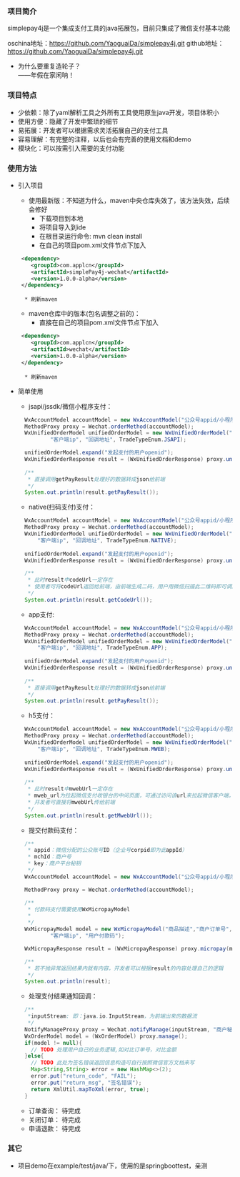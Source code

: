 ### 项目简介
simplepay4j是一个集成支付工具的java拓展包，目前只集成了微信支付基本功能

oschina地址：https://github.com/YaoguaiDa/simplepay4j.git
github地址：https://github.com/YaoguaiDa/simplepay4j.git

* 为什么要重复造轮子？  
——年假在家闲呐！
### 项目特点
* 少依赖：除了yaml解析工具之外所有工具使用原生java开发，项目体积小
* 使用方便：隐藏了开发中繁琐的细节
* 易拓展：开发者可以根据需求灵活拓展自己的支付工具
* 容易理解：有完整的注释，以后也会有完善的使用文档和demo
* 模块化：可以按需引入需要的支付功能

### 使用方法
* 引入项目
    * 使用最新版：不知道为什么，maven中央仓库失效了，该方法失效，后续会修好
        * 下载项目到本地
        * 将项目导入到ide
        * 在根目录运行命令: mvn clean install
        * 在自己的项目pom.xml文件<dependencies></dependencies>节点下加入
    ```xml
     <dependency>
        <groupId>com.applcn</groupId>
        <artifactId>simplePay4j-wechat</artifactId>
        <version>1.0.0-alpha</version>
     </dependency>
    ```
        * 刷新maven
    * maven仓库中的版本(包名调整之前的)：
        * 直接在自己的项目pom.xml文件<dependencies></dependencies>节点下加入
    ```xml
     <dependency>
        <groupId>com.applcn</groupId>
        <artifactId>wechat</artifactId>
        <version>1.0.0-alpha</version>
     </dependency>
    ```
        * 刷新maven
* 简单使用
    * jsapi/jssdk/微信小程序支付：
    ```java
      WxAccountModel accountModel = new WxAccountModel("公众号appid/小程序appid","微信商户号", "商户秘钥");
      MethodProxy proxy = Wechat.orderMethod(accountModel);
      WxUnifiedOrderModel unifiedOrderModel = new WxUnifiedOrderModel("商品描述","商户订单号","商品价格，单位为分",
              "客户端ip", "回调地址", TradeTypeEnum.JSAPI);

      unifiedOrderModel.expand("发起支付的用户openid");
      WxUnifiedOrderResponse result = (WxUnifiedOrderResponse) proxy.unifiedOrder(unifiedOrderModel);
      
      /**
       * 直接调用getPayResult处理好的数据转成json给前端
       */
      System.out.println(result.getPayResult());
    ```
    * native(扫码支付)支付：
    ```java
      WxAccountModel accountModel = new WxAccountModel("公众号appid/小程序appid","微信商户号", "商户秘钥");
      MethodProxy proxy = Wechat.orderMethod(accountModel);
      WxUnifiedOrderModel unifiedOrderModel = new WxUnifiedOrderModel("商品描述","商户订单号","商品价格，单位为分",
          "客户端ip", "回调地址", TradeTypeEnum.NATIVE);
      
      unifiedOrderModel.expand("发起支付的用户openid");
      WxUnifiedOrderResponse result = (WxUnifiedOrderResponse) proxy.unifiedOrder(unifiedOrderModel);
    
      /**
       * 此时result中codeUrl一定存在
       * 使用者可将codeUrl返回给前端，由前端生成二码，用户用微信扫描此二维码即可调起支付
       */
      System.out.println(result.getCodeUrl());
    ```
    
    * app支付:
    ```java
      WxAccountModel accountModel = new WxAccountModel("公众号appid/小程序appid","微信商户号", "商户秘钥");
      MethodProxy proxy = Wechat.orderMethod(accountModel);
      WxUnifiedOrderModel unifiedOrderModel = new WxUnifiedOrderModel("商品描述","商户订单号","商品价格，单位为分",
          "客户端ip", "回调地址", TradeTypeEnum.APP);
        
      unifiedOrderModel.expand("发起支付的用户openid");
      WxUnifiedOrderResponse result = (WxUnifiedOrderResponse) proxy.unifiedOrder(unifiedOrderModel);
      
      /**
       * 直接调用getPayResult处理好的数据转成json给前端
       */
      System.out.println(result.getPayResult());
    ```
    
    * h5支付：
    ```java
      WxAccountModel accountModel = new WxAccountModel("公众号appid/小程序appid","微信商户号", "商户秘钥");
      MethodProxy proxy = Wechat.orderMethod(accountModel);
      WxUnifiedOrderModel unifiedOrderModel = new WxUnifiedOrderModel("商品描述","商户订单号","商品价格，单位为分",
          "客户端ip", "回调地址", TradeTypeEnum.MWEB);
          
      unifiedOrderModel.expand("发起支付的用户openid");
      WxUnifiedOrderResponse result = (WxUnifiedOrderResponse) proxy.unifiedOrder(unifiedOrderModel);
      
      /**
       * 此时result中mwebUrl一定存在
       * mweb_url为拉起微信支付收银台的中间页面，可通过访问该url来拉起微信客户端，完成支付,mweb_url的有效期为5分钟。
       * 开发者可直接将mwebUrl传给前端
       */
      System.out.println(result.getMwebUrl());
    ```
    
    * 提交付款码支付：
    ```java
      /**
       * appid：微信分配的公众账号ID（企业号corpid即为此appId）
       * mchId：商户号
       * key：商户平台秘钥
       */
      WxAccountModel accountModel = new WxAccountModel("公众号appid/小程序appid","微信商户号", "商户秘钥");
  
      MethodProxy proxy = Wechat.orderMethod(accountModel);
  
      /**
       * 付款码支付需要使用WxMicropayModel
       *
       */
      WxMicropayModel model = new WxMicropayModel("商品描述","商户订单号","商品价格，单位为分",
              "客户端ip", "用户付款码");
  
      WxMicropayResponse result = (WxMicropayResponse) proxy.micropay(model);
  
      /**
       * 若不抛异常返回结果内就有内容，开发者可以根据result的内容处理自己的逻辑
       */
      System.out.println(result);
    ```

    * 处理支付结果通知回调：
    ```java
      /**
       *inputStream: 即：java.io.InputStream，为前端出来的数据流
       */
      NotifyManageProxy proxy = Wechat.notifyManage(inputStream, "商户秘钥");
      WxOrderModel model = (WxOrderModel) proxy.manage();
      if(model != null){
        // TODO 处理用户自己的业务逻辑,如对比订单号，对比金额
      }else{
        // TODO 此处为签名错误返回信息构造可自行按照微信官方文档来写
        Map<String,String> error = new HashMap<>(2);
        error.put("return_code", "FAIL");
        error.put("return_msg", "签名错误");
        return XmlUtil.mapToXml(error, true);
      }
    ```
    * 订单查询：
        待完成
    * 关闭订单：
        待完成
    * 申请退款：
        待完成
    
### 其它
* 项目demo在example/test/java/下，使用的是springboottest，亲测